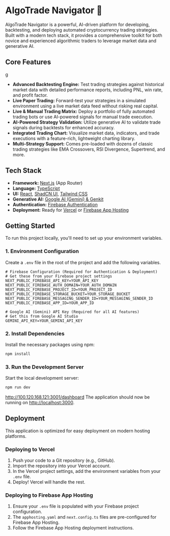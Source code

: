 # AlgoTrade Navigator 🚀

AlgoTrade Navigator is a powerful, AI-driven platform for developing, backtesting, and deploying automated cryptocurrency trading strategies. Built with a modern tech stack, it provides a comprehensive toolkit for both novice and experienced algorithmic traders to leverage market data and generative AI.

## Core Features
g
-   **Advanced Backtesting Engine:** Test trading strategies against historical market data with detailed performance reports, including PNL, win rate, and profit factor.
-   **Live Paper Trading:** Forward-test your strategies in a simulated environment using a live market data feed without risking real capital.
-   **Live & Manual Trading Matrix:** Deploy a portfolio of fully automated trading bots or use AI-powered signals for manual trade execution.
-   **AI-Powered Strategy Validation:** Utilize generative AI to validate trade signals during backtests for enhanced accuracy.
-   **Integrated Trading Chart:** Visualize market data, indicators, and trade executions with a feature-rich, lightweight charting library.
-   **Multi-Strategy Support:** Comes pre-loaded with dozens of classic trading strategies like EMA Crossovers, RSI Divergence, Supertrend, and more.

## Tech Stack

-   **Framework:** [Next.js](https://nextjs.org/) (App Router)
-   **Language:** [TypeScript](https://www.typescriptlang.org/)
-   **UI:** [React](https://react.dev/), [ShadCN UI](https://ui.shadcn.com/), [Tailwind CSS](https://tailwindcss.com/)
-   **Generative AI:** [Google AI (Gemini) & Genkit](https://firebase.google.com/docs/genkit)
-   **Authentication:** [Firebase Authentication](https://firebase.google.com/docs/auth)
-   **Deployment:** Ready for [Vercel](https://vercel.com) or [Firebase App Hosting](https://firebase.google.com/docs/app-hosting)

## Getting Started

To run this project locally, you'll need to set up your environment variables.

### 1. Environment Configuration

Create a `.env` file in the root of the project and add the following variables.

```env
# Firebase Configuration (Required for Authentication & Deployment)
# Get these from your Firebase project settings
NEXT_PUBLIC_FIREBASE_API_KEY=YOUR_API_KEY
NEXT_PUBLIC_FIREBASE_AUTH_DOMAIN=YOUR_AUTH_DOMAIN
NEXT_PUBLIC_FIREBASE_PROJECT_ID=YOUR_PROJECT_ID
NEXT_PUBLIC_FIREBASE_STORAGE_BUCKET=YOUR_STORAGE_BUCKET
NEXT_PUBLIC_FIREBASE_MESSAGING_SENDER_ID=YOUR_MESSAGING_SENDER_ID
NEXT_PUBLIC_FIREBASE_APP_ID=YOUR_APP_ID

# Google AI (Gemini) API Key (Required for all AI features)
# Get this from Google AI Studio
GEMINI_API_KEY=YOUR_GEMINI_API_KEY
```

### 2. Install Dependencies

Install the necessary packages using npm:

```bash
npm install
```

### 3. Run the Development Server

Start the local development server:

```bash
npm run dev
```
http://100.120.168.121:3001/dashboard
The application should now be running on [http://localhost:3000](http://localhost:3000).

## Deployment

This application is optimized for easy deployment on modern hosting platforms.

### Deploying to Vercel

1.  Push your code to a Git repository (e.g., GitHub).
2.  Import the repository into your Vercel account.
3.  In the Vercel project settings, add the environment variables from your `.env` file.
4.  Deploy! Vercel will handle the rest.

### Deploying to Firebase App Hosting

1.  Ensure your `.env` file is populated with your Firebase project configuration.
2.  The `apphosting.yaml` and `next.config.ts` files are pre-configured for Firebase App Hosting.
3.  Follow the Firebase App Hosting deployment instructions.
